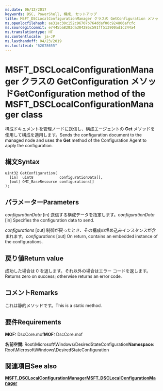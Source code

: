 ```yaml
---
ms.date: 06/12/2017
keywords: DSC, PowerShell, 構成, セットアップ
title: MSFT_DSCLocalConfigurationManager クラスの GetConfiguration メソッド
ms.openlocfilehash: ae31ac30c152c96707b764ddaf00c924806afcfc
ms.sourcegitcommit: e7445ba8203da304286c591ff513900ad1c244a4
ms.translationtype: HT
ms.contentlocale: ja-JP
ms.lasthandoff: 04/23/2019
ms.locfileid: "62078655"
---
```

# <a name="getconfiguration-method-of-the-msftdsclocalconfigurationmanager-class"></a><span data-ttu-id="2c50c-103">MSFT_DSCLocalConfigurationManager クラスの GetConfiguration メソッド</span><span class="sxs-lookup"><span data-stu-id="2c50c-103">GetConfiguration method of the MSFT_DSCLocalConfigurationManager class</span></span>

<span data-ttu-id="2c50c-104">構成ドキュメントを管理ノードに送信し、構成エージェントの **Get** メソッドを使用して構成を適用します。</span><span class="sxs-lookup"><span data-stu-id="2c50c-104">Sends the configuration document to the managed node and uses the **Get** method of the Configuration Agent to apply the configuration.</span></span>

## <a name="syntax"></a><span data-ttu-id="2c50c-105">構文</span><span class="sxs-lookup"><span data-stu-id="2c50c-105">Syntax</span></span>

```mof
uint32 GetConfiguration(
  [in]  uint8            configurationData[],
  [out] OMI_BaseResource configurations[]
);
```

## <a name="parameters"></a><span data-ttu-id="2c50c-106">パラメーター</span><span class="sxs-lookup"><span data-stu-id="2c50c-106">Parameters</span></span>

<span data-ttu-id="2c50c-107">*configurationData* \[in\] 送信する構成データを指定します。</span><span class="sxs-lookup"><span data-stu-id="2c50c-107">*configurationData* \[in\] Specifies the configuration data to send.</span></span>

<span data-ttu-id="2c50c-108">*configurations* \[out\] 制御が戻ったとき、その構成の埋め込みインスタンスが含まれます。</span><span class="sxs-lookup"><span data-stu-id="2c50c-108">*configurations* \[out\] On return, contains an embedded instance of the configurations.</span></span>

## <a name="return-value"></a><span data-ttu-id="2c50c-109">戻り値</span><span class="sxs-lookup"><span data-stu-id="2c50c-109">Return value</span></span>

<span data-ttu-id="2c50c-110">成功した場合は 0 を返します。それ以外の場合はエラー コードを返します。</span><span class="sxs-lookup"><span data-stu-id="2c50c-110">Returns zero on success; otherwise returns an error code.</span></span>

## <a name="remarks"></a><span data-ttu-id="2c50c-111">コメント</span><span class="sxs-lookup"><span data-stu-id="2c50c-111">Remarks</span></span>

<span data-ttu-id="2c50c-112">これは静的メソッドです。</span><span class="sxs-lookup"><span data-stu-id="2c50c-112">This is a static method.</span></span>

## <a name="requirements"></a><span data-ttu-id="2c50c-113">要件</span><span class="sxs-lookup"><span data-stu-id="2c50c-113">Requirements</span></span>

<span data-ttu-id="2c50c-114">**MOF:** DscCore.mof</span><span class="sxs-lookup"><span data-stu-id="2c50c-114">**MOF:** DscCore.mof</span></span>

<span data-ttu-id="2c50c-115">**名前空間**: Root\Microsoft\Windows\DesiredStateConfiguration</span><span class="sxs-lookup"><span data-stu-id="2c50c-115">**Namespace**: Root\Microsoft\Windows\DesiredStateConfiguration</span></span>

## <a name="see-also"></a><span data-ttu-id="2c50c-116">関連項目</span><span class="sxs-lookup"><span data-stu-id="2c50c-116">See also</span></span>

[<span data-ttu-id="2c50c-117">**MSFT_DSCLocalConfigurationManager**</span><span class="sxs-lookup"><span data-stu-id="2c50c-117">**MSFT_DSCLocalConfigurationManager**</span></span>](msft-dsclocalconfigurationmanager.md)